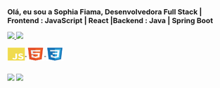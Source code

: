 ### Olá, eu sou a Sophia Fiama, Desenvolvedora Full Stack | Frontend :  JavaScript | React |Backend : Java | Spring Boot

<!-- Painel de controle -->
 <div style="display: inline_block">
  <a href="https://github.com/sophiafiama">
  <img height="150em" src="https://github-readme-stats.vercel.app/api?username=sophiafiama&show_icons=true&theme=dark&include_all_commits=true&count_private=true"/>
  <img height="150em" src="https://github-readme-stats.vercel.app/api/top-langs/?username=sophiafiama&layout=compact&langs_count=7&theme=dark"/>
</div>

<!-- Linguagens utilizadas -->
  
<div style="display: inline_block"><br>
  <img align="center" alt="Rafa-Js" height="30" width="40" src="https://raw.githubusercontent.com/devicons/devicon/master/icons/javascript/javascript-plain.svg">
  <img align="center" alt="HTML" height="30" width="40" src="https://raw.githubusercontent.com/devicons/devicon/master/icons/html5/html5-original.svg">
  <img align="center" alt="CSS" height="30" width="40" src="https://raw.githubusercontent.com/devicons/devicon/master/icons/css3/css3-original.svg">
 </div>
 
  
  ##
<!--   Contatos e redes sociais -->
  
 <div> 
<!--  E-mail   -->
  <a href = "mailto:fiama.sophia.sf@gmail.com"><img src="https://img.shields.io/badge/-Gmail-%23333?style=for-the-badge&logo=gmail&logoColor=white" target="_blank"></a>
<!--   Linkedin  -->
  <a href="https://www.linkedin.com/in/sophia-fiama-43a89a143/" target="_blank"><img src="https://img.shields.io/badge/-LinkedIn-%230077B5?style=for-the-badge&logo=linkedin&logoColor=white" target="_blank"></a> 

</div>
